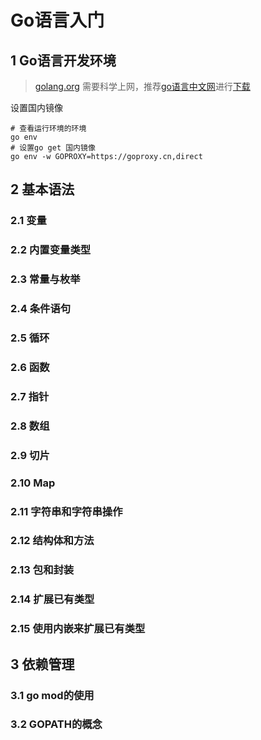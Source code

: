 # Go语言入门
## 1 Go语言开发环境
> [golang.org](https://golang.org/) 需要科学上网，推荐[go语言中文网](https://studygolang.com/)进行[下载](https://studygolang.com/dl)

设置国内镜像
```shell
# 查看运行环境的环境
go env 
# 设置go get 国内镜像
go env -w GOPROXY=https://goproxy.cn,direct 
```
## 2 基本语法
### 2.1 变量
### 2.2 内置变量类型
### 2.3 常量与枚举
### 2.4 条件语句
### 2.5 循环
### 2.6 函数
### 2.7 指针
### 2.8 数组
### 2.9 切片
### 2.10 Map
### 2.11 字符串和字符串操作
### 2.12 结构体和方法
### 2.13 包和封装
### 2.14 扩展已有类型
### 2.15 使用内嵌来扩展已有类型
## 3 依赖管理
### 3.1 go mod的使用
### 3.2 GOPATH的概念
